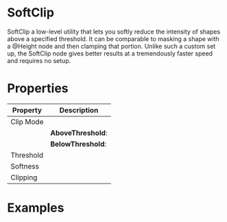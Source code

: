 # SoftClip



SoftClip a low-level utility that lets you softly reduce the intensity of shapes above a specified threshold. It can be comparable to masking a shape with a @Height node and then clamping that portion. Unlike such a custom set up, the SoftClip node gives better results at a tremendously faster speed and requires no setup.



# Properties


| Property | Description| 
| -------- | -----------|
| Clip Mode |  |
| | **AboveThreshold**: <desc> |
| | **BelowThreshold**: <desc> |
| Threshold |  |
| Softness |  |
| Clipping |  |




# Examples
